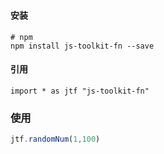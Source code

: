 ### 
#### 安装
```
# npm
npm install js-toolkit-fn --save

```
#### 引用
```
import * as jtf "js-toolkit-fn"

```
### 使用
```js
jtf.randomNum(1,100)

```

